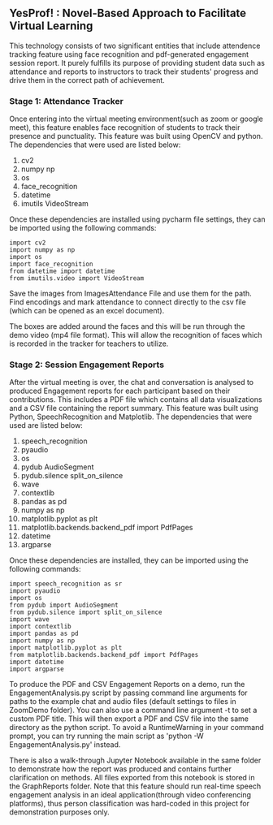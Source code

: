 ## YesProf! : Novel-Based Approach to Facilitate Virtual Learning

This technology consists of two significant entities that include attendence tracking feature using face recognition and pdf-generated engagement session report. It purely fulfills its purpose of providing student data such as attendance and reports to instructors to track their students' progress and drive them in the correct path of achievement. 

### Stage 1: Attendance Tracker 

Once entering into the virtual meeting environment(such as zoom or google meet), this feature enables face recognition of students to track their presence and punctuality. This feature was built using OpenCV and python. The dependencies that were used are listed below:
1. cv2
2. numpy np
3. os
4. face_recognition
5. datetime
6. imutils VideoStream

Once these dependencies are installed using pycharm file settings, they can be imported using the following commands:
```
import cv2
import numpy as np
import os
import face_recognition
from datetime import datetime
from imutils.video import VideoStream
```
Save the images from ImagesAttendance File and use them for the path. Find encodings and mark attendance to connect directly to the csv file (which can be opened as an excel document). 

The boxes are added around the faces and this will be run through the demo video (mp4 file format). This will allow the recognition of faces which is recorded in the tracker for teachers to utilize.


### Stage 2: Session Engagement Reports
After the virtual meeting is over, the chat and conversation is analysed to produced Engagement reports for each participant based on their contributions. This includes a PDF file which contains all data visualizations and a CSV file containing the report summary. This feature was built using Python, SpeechRecognition and Matplotlib. The dependencies that were used are listed below:
1. speech_recognition
2. pyaudio
3. os
4. pydub AudioSegment
5. pydub.silence split_on_silence
6. wave
7. contextlib
8. pandas as pd
9. numpy as np
10. matplotlib.pyplot as plt
11. matplotlib.backends.backend_pdf import PdfPages
12. datetime
13. argparse

Once these dependencies are installed, they can be imported using the following commands:
```
import speech_recognition as sr
import pyaudio
import os 
from pydub import AudioSegment
from pydub.silence import split_on_silence
import wave
import contextlib
import pandas as pd
import numpy as np
import matplotlib.pyplot as plt
from matplotlib.backends.backend_pdf import PdfPages
import datetime
import argparse

```

To produce the PDF and CSV Engagement Reports on a demo, run the EngagementAnalysis.py script by passing command line arguments for paths to the example chat and audio files (default settings to files in ZoomDemo folder).  You can also use a command line argument -t to set a custom PDF title. This will then export a PDF and CSV file into the same directory as the python script. To avoid a RuntimeWarning in your command prompt, you can try running the main script as 'python -W EngagementAnalysis.py' instead.

There is also a walk-through Jupyter Notebook available in the same folder to demonstrate how the report was produced and contains further clarification on methods. All files exported from this notebook is stored in the GraphReports folder. Note that this feature should run real-time speech engagement analysis in an ideal application(through video conferencing platforms), thus person classification was hard-coded in this project for demonstration purposes only.
